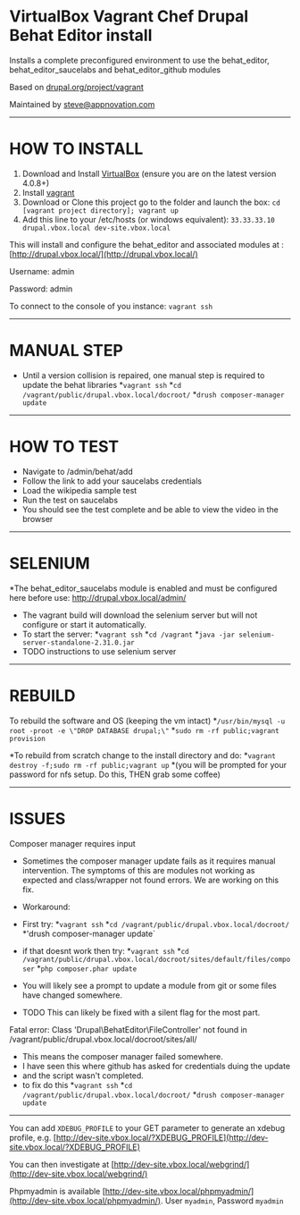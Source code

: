 # VirtualBox Vagrant Chef Drupal Behat Editor install
Installs a complete preconfigured environment to use the behat_editor, behat_editor_saucelabs and behat_editor_github modules

Based on [drupal.org/project/vagrant](http://drupal.org/project/vagrant/)

Maintained by steve@appnovation.com

--------
# HOW TO INSTALL

1. Download and Install [VirtualBox](http://www.virtualbox.org/) (ensure you are on the latest version 4.0.8+)
2. Install [vagrant](http://vagrantup.com/v1/docs/getting-started/index.html)
3. Download or Clone this project go to the folder and launch the box:
    `cd [vagrant project directory]; vagrant up`
4. Add this line to your /etc/hosts (or windows equivalent):
    `33.33.33.10        drupal.vbox.local dev-site.vbox.local`
    
This will install and configure the behat_editor and associated modules at : [http://drupal.vbox.local/](http://drupal.vbox.local/)

Username: admin

Password: admin

To connect to the console of you instance: `vagrant ssh`
    
--------
# MANUAL STEP

* Until a version collision is repaired, one manual step is required to update the behat libraries
*`vagrant ssh`
*`cd /vagrant/public/drupal.vbox.local/docroot/`
*`drush composer-manager update`

--------
# HOW TO TEST
* Navigate to /admin/behat/add
* Follow the link to add your saucelabs credentials 
* Load the wikipedia sample test 
* Run the test on saucelabs
* You should see the test complete and be able to view the video in the browser

--------
# SELENIUM

*The behat_editor_saucelabs module is enabled and must be configured here before use:
http://drupal.vbox.local/admin/

* The vagrant build will download the selenium server but will not configure or start it automatically. 
* To start the server:
*`vagrant ssh`
*`cd /vagrant`
*`java -jar selenium-server-standalone-2.31.0.jar`
* TODO instructions to use selenium server
    
--------
# REBUILD
To rebuild the software and OS (keeping the vm intact)
*`/usr/bin/mysql -u root -proot -e \"DROP DATABASE drupal;\"`
*`sudo rm -rf public;vagrant provision`

*To rebuild from scratch change to the install directory and do:
*`vagrant destroy -f;sudo rm -rf public;vagrant up`
*(you will be prompted for your password for nfs setup. Do this, THEN grab some coffee)

--------
# ISSUES

Composer manager requires input
* Sometimes the composer manager update fails as it requires manual intervention.  The symptoms of this are modules not working as expected and class/wrapper not found errors. We are working on this fix.
* Workaround:
* First try:
*`vagrant ssh`
*`cd /vagrant/public/drupal.vbox.local/docroot/`
*'drush composer-manager update`

* if that doesnt work then try:
*`vagrant ssh`
*`cd /vagrant/public/drupal.vbox.local/docroot/sites/default/files/composer`
*`php composer.phar update`
* You will likely see a prompt to update a module from git or some files have changed somewhere.
* TODO This can likely be fixed with a silent flag for the most part. 

Fatal error: Class 'Drupal\BehatEditor\FileController' not found in /vagrant/public/drupal.vbox.local/docroot/sites/all/
* This means the composer manager failed somewhere.  
* I have seen this where github has asked for credentials duing the update
* and the script wasn't completed.
* to fix do this
*`vagrant ssh`
*`cd /vagrant/public/drupal.vbox.local/docroot/`
*`drush composer-manager update` 

--------

You can add `XDEBUG_PROFILE` to your GET parameter to generate an xdebug profile, e.g. [http://dev-site.vbox.local/?XDEBUG_PROFILE](http://dev-site.vbox.local/?XDEBUG_PROFILE)

You can then investigate at [http://dev-site.vbox.local/webgrind/](http://dev-site.vbox.local/webgrind/)

Phpmyadmin is available [http://dev-site.vbox.local/phpmyadmin/](http://dev-site.vbox.local/phpmyadmin/). User `myadmin`, Password `myadmin`
